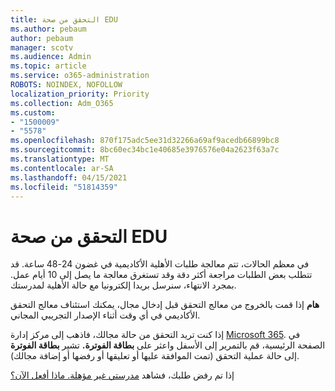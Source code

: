 ```yaml
---
title: التحقق من صحة EDU
ms.author: pebaum
author: pebaum
manager: scotv
ms.audience: Admin
ms.topic: article
ms.service: o365-administration
ROBOTS: NOINDEX, NOFOLLOW
localization_priority: Priority
ms.collection: Adm_O365
ms.custom:
- "1500009"
- "5578"
ms.openlocfilehash: 870f175adc5ee31d32266a69af9acedb66899bc8
ms.sourcegitcommit: 8bc60ec34bc1e40685e3976576e04a2623f63a7c
ms.translationtype: MT
ms.contentlocale: ar-SA
ms.lasthandoff: 04/15/2021
ms.locfileid: "51814359"
---
```

# <a name="edu-verification"></a>التحقق من صحة EDU

في معظم الحالات، تتم معالجة طلبات الأهلية الأكاديمية في غضون 24-48 ساعة. قد تتطلب بعض الطلبات مراجعة أكثر دقة وقد تستغرق معالجة ما يصل إلى 10 أيام عمل. بمجرد الانتهاء، سنرسل بريدا إلكترونيا مع حالة الأهلية لمدرستك.

**هام** إذا قمت بالخروج من معالج التحقق قبل [](https://go.microsoft.com/fwlink/p/?linkid=2135255) إدخال مجال، يمكنك استئناف معالج التحقق الأكاديمي في أي وقت أثناء الإصدار التجريبي المجاني.

إذا كنت تريد التحقق من حالة مجالك، فاذهب إلى مركز إدارة [Microsoft 365](https://go.microsoft.com/fwlink/p/?linkid=2024339). في الصفحة الرئيسية، قم بالتمرير إلى الأسفل واعثر على **بطاقة الفوترة.** تشير **بطاقة الفوترة** إلى حالة عملية التحقق (تمت الموافقة عليها أو تعليقها أو رفضها أو إضافة مجالك).

إذا تم رفض طلبك، فشاهد [مدرستي غير مؤهلة. ماذا أفعل الآن؟](https://docs.microsoft.com/microsoft-365/commerce/subscriptions/verify-academic-eligibility#my-school-isnt-eligible-what-do-i-do-now)